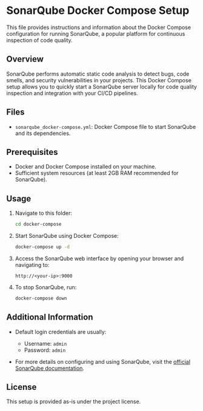 # SonarQube Docker Compose Setup

This file provides instructions and information about the Docker Compose configuration for running SonarQube, a popular platform for continuous inspection of code quality.

## Overview

SonarQube performs automatic static code analysis to detect bugs, code smells, and security vulnerabilities in your projects. This Docker Compose setup allows you to quickly start a SonarQube server locally for code quality inspection and integration with your CI/CD pipelines.

## Files

- `sonarqube_docker-compose.yml`: Docker Compose file to start SonarQube and its dependencies.

## Prerequisites

- Docker and Docker Compose installed on your machine.
- Sufficient system resources (at least 2GB RAM recommended for SonarQube).

## Usage

1. Navigate to this folder:
   ```bash
   cd docker-compose
   ```

2. Start SonarQube using Docker Compose:
   ```bash
   docker-compose up -d
   ```

3. Access the SonarQube web interface by opening your browser and navigating to:
   ```
   http://<your-ip>:9000
   ```

4. To stop SonarQube, run:
   ```bash
   docker-compose down
   ```

## Additional Information

- Default login credentials are usually:
  - Username: `admin`
  - Password: `admin`

- For more details on configuring and using SonarQube, visit the [official SonarQube documentation](https://docs.sonarqube.org/latest/).

## License

This setup is provided as-is under the project license.
